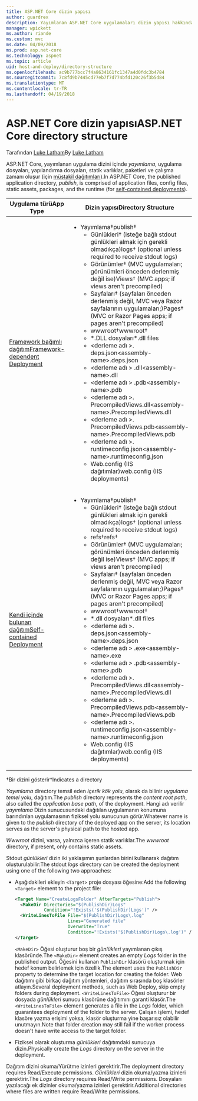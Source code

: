 ```yaml
---
title: ASP.NET Core dizin yapısı
author: guardrex
description: Yayımlanan ASP.NET Core uygulamaları dizin yapısı hakkında bilgi edinin.
manager: wpickett
ms.author: riande
ms.custom: mvc
ms.date: 04/09/2018
ms.prod: asp.net-core
ms.technology: aspnet
ms.topic: article
uid: host-and-deploy/directory-structure
ms.openlocfilehash: ac9b777bcc7f4a8634161fc1347a4d0fdc3b4784
ms.sourcegitcommit: 7c8fd9b7445cd77eb7f7d774bfd120c26f3b5d84
ms.translationtype: MT
ms.contentlocale: tr-TR
ms.lasthandoff: 04/19/2018
---
```

# <a name="aspnet-core-directory-structure"></a><span data-ttu-id="dd451-103">ASP.NET Core dizin yapısı</span><span class="sxs-lookup"><span data-stu-id="dd451-103">ASP.NET Core directory structure</span></span>

<span data-ttu-id="dd451-104">Tarafından [Luke Latham](https://github.com/guardrex)</span><span class="sxs-lookup"><span data-stu-id="dd451-104">By [Luke Latham](https://github.com/guardrex)</span></span>

<span data-ttu-id="dd451-105">ASP.NET Core, yayımlanan uygulama dizini içinde *yayımlama*, uygulama dosyaları, yapılandırma dosyaları, statik varlıklar, paketleri ve çalışma zamanı oluşur (için [müstakil dağıtımları](/dotnet/core/deploying/#self-contained-deployments-scd)).</span><span class="sxs-lookup"><span data-stu-id="dd451-105">In ASP.NET Core, the published application directory, *publish*, is comprised of application files, config files, static assets, packages, and the runtime (for [self-contained deployments](/dotnet/core/deploying/#self-contained-deployments-scd)).</span></span>


| <span data-ttu-id="dd451-106">Uygulama türü</span><span class="sxs-lookup"><span data-stu-id="dd451-106">App Type</span></span> | <span data-ttu-id="dd451-107">Dizin yapısı</span><span class="sxs-lookup"><span data-stu-id="dd451-107">Directory Structure</span></span> |
| -------- | ------------------- |
| [<span data-ttu-id="dd451-108">Framework bağımlı dağıtım</span><span class="sxs-lookup"><span data-stu-id="dd451-108">Framework-dependent Deployment</span></span>](/dotnet/core/deploying/#framework-dependent-deployments-fdd) | <ul><li><span data-ttu-id="dd451-109">Yayımlama&dagger;</span><span class="sxs-lookup"><span data-stu-id="dd451-109">publish&dagger;</span></span><ul><li><span data-ttu-id="dd451-110">Günlükleri&dagger; (isteğe bağlı stdout günlükleri almak için gerekli olmadıkça)</span><span class="sxs-lookup"><span data-stu-id="dd451-110">logs&dagger; (optional unless required to receive stdout logs)</span></span></li><li><span data-ttu-id="dd451-111">Görünümler&dagger; (MVC uygulamaları; görünümleri önceden derlenmiş değil ise)</span><span class="sxs-lookup"><span data-stu-id="dd451-111">Views&dagger; (MVC apps; if views aren't precompiled)</span></span></li><li><span data-ttu-id="dd451-112">Sayfaları&dagger; (sayfaları önceden derlenmiş değil, MVC veya Razor sayfalarının uygulamaları;)</span><span class="sxs-lookup"><span data-stu-id="dd451-112">Pages&dagger; (MVC or Razor Pages apps; if pages aren't precompiled)</span></span></li><li><span data-ttu-id="dd451-113">wwwroot&dagger;</span><span class="sxs-lookup"><span data-stu-id="dd451-113">wwwroot&dagger;</span></span></li><li><span data-ttu-id="dd451-114">\*\.DLL dosyaları</span><span class="sxs-lookup"><span data-stu-id="dd451-114">\*\.dll files</span></span></li><li><span data-ttu-id="dd451-115">\<derleme adı >. deps.json</span><span class="sxs-lookup"><span data-stu-id="dd451-115">\<assembly-name>.deps.json</span></span></li><li><span data-ttu-id="dd451-116">\<derleme adı > .dll</span><span class="sxs-lookup"><span data-stu-id="dd451-116">\<assembly-name>.dll</span></span></li><li><span data-ttu-id="dd451-117">\<derleme adı > .pdb</span><span class="sxs-lookup"><span data-stu-id="dd451-117">\<assembly-name>.pdb</span></span></li><li><span data-ttu-id="dd451-118">\<derleme adı >. PrecompiledViews.dll</span><span class="sxs-lookup"><span data-stu-id="dd451-118">\<assembly-name>.PrecompiledViews.dll</span></span></li><li><span data-ttu-id="dd451-119">\<derleme adı >. PrecompiledViews.pdb</span><span class="sxs-lookup"><span data-stu-id="dd451-119">\<assembly-name>.PrecompiledViews.pdb</span></span></li><li><span data-ttu-id="dd451-120">\<derleme adı >. runtimeconfig.json</span><span class="sxs-lookup"><span data-stu-id="dd451-120">\<assembly-name>.runtimeconfig.json</span></span></li><li><span data-ttu-id="dd451-121">Web.config (IIS dağıtımlar)</span><span class="sxs-lookup"><span data-stu-id="dd451-121">web.config (IIS deployments)</span></span></li></ul></li></ul> |
| [<span data-ttu-id="dd451-122">Kendi içinde bulunan dağıtım</span><span class="sxs-lookup"><span data-stu-id="dd451-122">Self-contained Deployment</span></span>](/dotnet/core/deploying/#self-contained-deployments-scd) | <ul><li><span data-ttu-id="dd451-123">Yayımlama&dagger;</span><span class="sxs-lookup"><span data-stu-id="dd451-123">publish&dagger;</span></span><ul><li><span data-ttu-id="dd451-124">Günlükleri&dagger; (isteğe bağlı stdout günlükleri almak için gerekli olmadıkça)</span><span class="sxs-lookup"><span data-stu-id="dd451-124">logs&dagger; (optional unless required to receive stdout logs)</span></span></li><li><span data-ttu-id="dd451-125">refs&dagger;</span><span class="sxs-lookup"><span data-stu-id="dd451-125">refs&dagger;</span></span></li><li><span data-ttu-id="dd451-126">Görünümler&dagger; (MVC uygulamaları; görünümleri önceden derlenmiş değil ise)</span><span class="sxs-lookup"><span data-stu-id="dd451-126">Views&dagger; (MVC apps; if views aren't precompiled)</span></span></li><li><span data-ttu-id="dd451-127">Sayfaları&dagger; (sayfaları önceden derlenmiş değil, MVC veya Razor sayfalarının uygulamaları;)</span><span class="sxs-lookup"><span data-stu-id="dd451-127">Pages&dagger; (MVC or Razor Pages apps; if pages aren't precompiled)</span></span></li><li><span data-ttu-id="dd451-128">wwwroot&dagger;</span><span class="sxs-lookup"><span data-stu-id="dd451-128">wwwroot&dagger;</span></span></li><li><span data-ttu-id="dd451-129">\*.dll dosyaları</span><span class="sxs-lookup"><span data-stu-id="dd451-129">\*.dll files</span></span></li><li><span data-ttu-id="dd451-130">\<derleme adı >. deps.json</span><span class="sxs-lookup"><span data-stu-id="dd451-130">\<assembly-name>.deps.json</span></span></li><li><span data-ttu-id="dd451-131">\<derleme adı > .exe</span><span class="sxs-lookup"><span data-stu-id="dd451-131">\<assembly-name>.exe</span></span></li><li><span data-ttu-id="dd451-132">\<derleme adı > .pdb</span><span class="sxs-lookup"><span data-stu-id="dd451-132">\<assembly-name>.pdb</span></span></li><li><span data-ttu-id="dd451-133">\<derleme adı >. PrecompiledViews.dll</span><span class="sxs-lookup"><span data-stu-id="dd451-133">\<assembly-name>.PrecompiledViews.dll</span></span></li><li><span data-ttu-id="dd451-134">\<derleme adı >. PrecompiledViews.pdb</span><span class="sxs-lookup"><span data-stu-id="dd451-134">\<assembly-name>.PrecompiledViews.pdb</span></span></li><li><span data-ttu-id="dd451-135">\<derleme adı >. runtimeconfig.json</span><span class="sxs-lookup"><span data-stu-id="dd451-135">\<assembly-name>.runtimeconfig.json</span></span></li><li><span data-ttu-id="dd451-136">Web.config (IIS dağıtımlar)</span><span class="sxs-lookup"><span data-stu-id="dd451-136">web.config (IIS deployments)</span></span></li></ul></li></ul> |

<span data-ttu-id="dd451-137">&dagger;Bir dizini gösterir</span><span class="sxs-lookup"><span data-stu-id="dd451-137">&dagger;Indicates a directory</span></span>

<span data-ttu-id="dd451-138">*Yayımlama* directory temsil eden *içerik kök yolu*, olarak da bilinir *uygulama temel yolu*, dağıtım.</span><span class="sxs-lookup"><span data-stu-id="dd451-138">The *publish* directory represents the *content root path*, also called the *application base path*, of the deployment.</span></span> <span data-ttu-id="dd451-139">Hangi adı verilir *yayımlama* Dizin sunucusundaki dağıtılan uygulamanın konumuna barındırılan uygulamasının fiziksel yolu sunucunun görür.</span><span class="sxs-lookup"><span data-stu-id="dd451-139">Whatever name is given to the *publish* directory of the deployed app on the server, its location serves as the server's physical path to the hosted app.</span></span>

<span data-ttu-id="dd451-140">*Wwwroot* dizini, varsa, yalnızca içeren statik varlıklar.</span><span class="sxs-lookup"><span data-stu-id="dd451-140">The *wwwroot* directory, if present, only contains static assets.</span></span>

<span data-ttu-id="dd451-141">Stdout *günlükleri* dizin iki yaklaşımın şunlardan birini kullanarak dağıtım oluşturulabilir:</span><span class="sxs-lookup"><span data-stu-id="dd451-141">The stdout *logs* directory can be created the deployment using one of the following two approaches:</span></span>

* <span data-ttu-id="dd451-142">Aşağıdakileri ekleyin `<Target>` proje dosyası öğesine:</span><span class="sxs-lookup"><span data-stu-id="dd451-142">Add the following `<Target>` element to the project file:</span></span>

   ```xml
   <Target Name="CreateLogsFolder" AfterTargets="Publish">
     <MakeDir Directories="$(PublishDir)Logs" 
              Condition="!Exists('$(PublishDir)Logs')" />
     <WriteLinesToFile File="$(PublishDir)Logs\.log" 
                       Lines="Generated file" 
                       Overwrite="True" 
                       Condition="!Exists('$(PublishDir)Logs\.log')" />
   </Target>
   ```

   <span data-ttu-id="dd451-143">`<MakeDir>` Öğesi oluşturur boş bir *günlükleri* yayımlanan çıkış klasöründe.</span><span class="sxs-lookup"><span data-stu-id="dd451-143">The `<MakeDir>` element creates an empty *Logs* folder in the published output.</span></span> <span data-ttu-id="dd451-144">Öğesini kullanan `PublishDir` klasörü oluşturmak için hedef konum belirlemek için özellik.</span><span class="sxs-lookup"><span data-stu-id="dd451-144">The element uses the `PublishDir` property to determine the target location for creating the folder.</span></span> <span data-ttu-id="dd451-145">Web dağıtımı gibi birkaç dağıtım yöntemleri, dağıtım sırasında boş klasörler atlayın.</span><span class="sxs-lookup"><span data-stu-id="dd451-145">Several deployment methods, such as Web Deploy, skip empty folders during deployment.</span></span> <span data-ttu-id="dd451-146">`<WriteLinesToFile>` Öğesi oluşturur bir dosyada *günlükleri* sunucu klasörüne dağıtımını garanti klasör.</span><span class="sxs-lookup"><span data-stu-id="dd451-146">The `<WriteLinesToFile>` element generates a file in the *Logs* folder, which guarantees deployment of the folder to the server.</span></span> <span data-ttu-id="dd451-147">Çalışan işlemi, hedef klasöre yazma erişimi yoksa, klasör oluşturma yine başarısız olabilir unutmayın.</span><span class="sxs-lookup"><span data-stu-id="dd451-147">Note that folder creation may still fail if the worker process doesn't have write access to the target folder.</span></span>

* <span data-ttu-id="dd451-148">Fiziksel olarak oluşturma *günlükleri* dağıtımdaki sunucuya dizin.</span><span class="sxs-lookup"><span data-stu-id="dd451-148">Physically create the *Logs* directory on the server in the deployment.</span></span>

<span data-ttu-id="dd451-149">Dağıtım dizini okuma/Yürütme izinleri gerektirir.</span><span class="sxs-lookup"><span data-stu-id="dd451-149">The deployment directory requires Read/Execute permissions.</span></span> <span data-ttu-id="dd451-150">*Günlükleri* dizin okuma/yazma izinleri gerektirir.</span><span class="sxs-lookup"><span data-stu-id="dd451-150">The *Logs* directory requires Read/Write permissions.</span></span> <span data-ttu-id="dd451-151">Dosyaları yazılacağı ek dizinler okuma/yazma izinleri gerektirir.</span><span class="sxs-lookup"><span data-stu-id="dd451-151">Additional directories where files are written require Read/Write permissions.</span></span>
